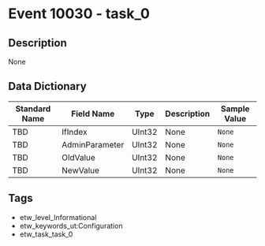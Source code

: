 # Event 10030 - task_0

## Description
None

## Data Dictionary
|Standard Name|Field Name|Type|Description|Sample Value|
|---|---|---|---|---|
|TBD|IfIndex|UInt32|None|`None`|
|TBD|AdminParameter|UInt32|None|`None`|
|TBD|OldValue|UInt32|None|`None`|
|TBD|NewValue|UInt32|None|`None`|

## Tags
* etw_level_Informational
* etw_keywords_ut:Configuration
* etw_task_task_0
